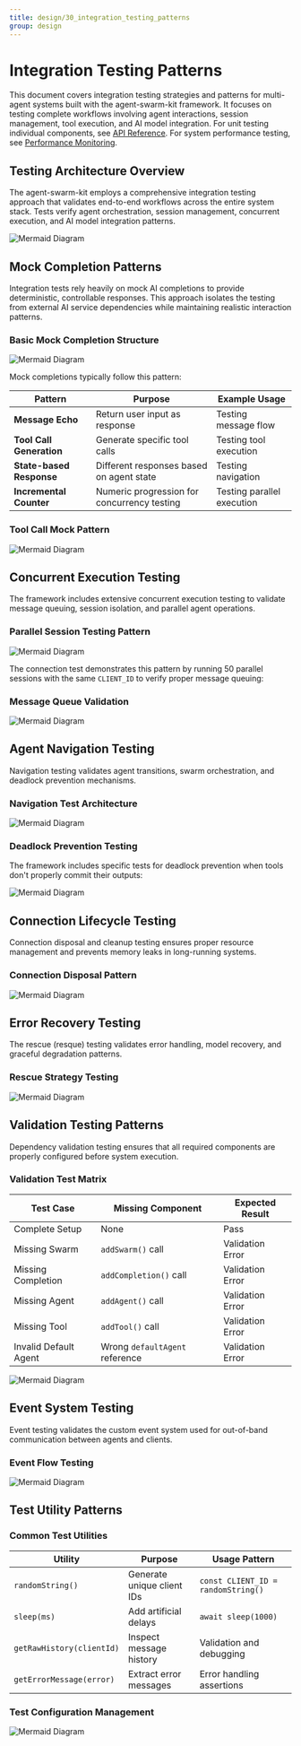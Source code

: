 ```yaml
---
title: design/30_integration_testing_patterns
group: design
---
```


# Integration Testing Patterns

This document covers integration testing strategies and patterns for multi-agent systems built with the agent-swarm-kit framework. It focuses on testing complete workflows involving agent interactions, session management, tool execution, and AI model integration. For unit testing individual components, see [API Reference](./31_API_Reference.md). For system performance testing, see [Performance Monitoring](./20_Performance_Monitoring.md).

## Testing Architecture Overview

The agent-swarm-kit employs a comprehensive integration testing approach that validates end-to-end workflows across the entire system stack. Tests verify agent orchestration, session management, concurrent execution, and AI model integration patterns.

![Mermaid Diagram](./diagrams\30_Integration_Testing_Patterns_0.svg)

## Mock Completion Patterns

Integration tests rely heavily on mock AI completions to provide deterministic, controllable responses. This approach isolates the testing from external AI service dependencies while maintaining realistic interaction patterns.

### Basic Mock Completion Structure

![Mermaid Diagram](./diagrams\30_Integration_Testing_Patterns_1.svg)

Mock completions typically follow this pattern:

| Pattern | Purpose | Example Usage |
|---------|---------|---------------|
| **Message Echo** | Return user input as response | Testing message flow |
| **Tool Call Generation** | Generate specific tool calls | Testing tool execution |
| **State-based Response** | Different responses based on agent state | Testing navigation |
| **Incremental Counter** | Numeric progression for concurrency testing | Testing parallel execution |

### Tool Call Mock Pattern

![Mermaid Diagram](./diagrams\30_Integration_Testing_Patterns_2.svg)

## Concurrent Execution Testing

The framework includes extensive concurrent execution testing to validate message queuing, session isolation, and parallel agent operations.

### Parallel Session Testing Pattern

![Mermaid Diagram](./diagrams\30_Integration_Testing_Patterns_3.svg)

The connection test demonstrates this pattern by running 50 parallel sessions with the same `CLIENT_ID` to verify proper message queuing:

### Message Queue Validation

![Mermaid Diagram](./diagrams\30_Integration_Testing_Patterns_4.svg)

## Agent Navigation Testing

Navigation testing validates agent transitions, swarm orchestration, and deadlock prevention mechanisms.

### Navigation Test Architecture

![Mermaid Diagram](./diagrams\30_Integration_Testing_Patterns_5.svg)

### Deadlock Prevention Testing

The framework includes specific tests for deadlock prevention when tools don't properly commit their outputs:

![Mermaid Diagram](./diagrams\30_Integration_Testing_Patterns_6.svg)

## Connection Lifecycle Testing

Connection disposal and cleanup testing ensures proper resource management and prevents memory leaks in long-running systems.

### Connection Disposal Pattern

![Mermaid Diagram](./diagrams\30_Integration_Testing_Patterns_7.svg)

## Error Recovery Testing

The rescue (resque) testing validates error handling, model recovery, and graceful degradation patterns.

### Rescue Strategy Testing

![Mermaid Diagram](./diagrams\30_Integration_Testing_Patterns_8.svg)

## Validation Testing Patterns

Dependency validation testing ensures that all required components are properly configured before system execution.

### Validation Test Matrix

| Test Case | Missing Component | Expected Result |
|-----------|------------------|-----------------|
| Complete Setup | None | Pass |
| Missing Swarm | `addSwarm()` call | Validation Error |
| Missing Completion | `addCompletion()` call | Validation Error |
| Missing Agent | `addAgent()` call | Validation Error |
| Missing Tool | `addTool()` call | Validation Error |
| Invalid Default Agent | Wrong `defaultAgent` reference | Validation Error |

![Mermaid Diagram](./diagrams\30_Integration_Testing_Patterns_9.svg)

## Event System Testing

Event testing validates the custom event system used for out-of-band communication between agents and clients.

### Event Flow Testing

![Mermaid Diagram](./diagrams\30_Integration_Testing_Patterns_10.svg)

## Test Utility Patterns

### Common Test Utilities

| Utility | Purpose | Usage Pattern |
|---------|---------|---------------|
| `randomString()` | Generate unique client IDs | `const CLIENT_ID = randomString()` |
| `sleep(ms)` | Add artificial delays | `await sleep(1000)` |
| `getRawHistory(clientId)` | Inspect message history | Validation and debugging |
| `getErrorMessage(error)` | Extract error messages | Error handling assertions |

### Test Configuration Management

![Mermaid Diagram](./diagrams\30_Integration_Testing_Patterns_11.svg)
